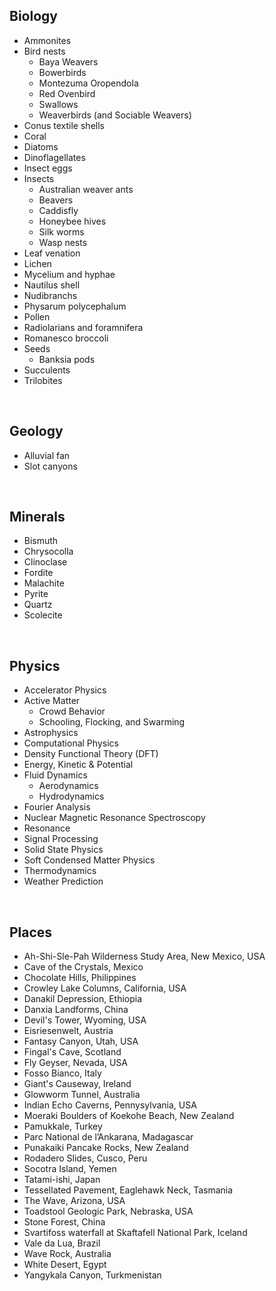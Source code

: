 ## Biology
* Ammonites
* Bird nests
  * Baya Weavers
  * Bowerbirds
  * Montezuma Oropendola
  * Red Ovenbird
  * Swallows
  * Weaverbirds (and Sociable Weavers)
* Conus textile shells
* Coral
* Diatoms
* Dinoflagellates
* Insect eggs
* Insects
  * Australian weaver ants
  * Beavers  
  * Caddisfly
  * Honeybee hives
  * Silk worms
  * Wasp nests
* Leaf venation
* Lichen
* Mycelium and hyphae
* Nautilus shell
* Nudibranchs
* Physarum polycephalum
* Pollen
* Radiolarians and foramnifera
* Romanesco broccoli
* Seeds
  * Banksia pods
* Succulents
* Trilobites

<br>

## Geology
* Alluvial fan
* Slot canyons

<br>

## Minerals
* Bismuth
* Chrysocolla
* Clinoclase
* Fordite
* Malachite
* Pyrite
* Quartz
* Scolecite

<br>

## Physics
* Accelerator Physics
* Active Matter
  * Crowd Behavior
  * Schooling, Flocking, and Swarming
* Astrophysics
* Computational Physics
* Density Functional Theory (DFT)
* Energy, Kinetic & Potential
* Fluid Dynamics
  * Aerodynamics
  * Hydrodynamics
* Fourier Analysis
* Nuclear Magnetic Resonance Spectroscopy
* Resonance
* Signal Processing
* Solid State Physics
* Soft Condensed Matter Physics
* Thermodynamics
* Weather Prediction

<br>

## Places
* Ah-Shi-Sle-Pah Wilderness Study Area, New Mexico, USA
* Cave of the Crystals, Mexico
* Chocolate Hills, Philippines
* Crowley Lake Columns, California, USA
* Danakil Depression, Ethiopia
* Danxia Landforms, China
* Devil's Tower, Wyoming, USA
* Eisriesenwelt, Austria
* Fantasy Canyon, Utah, USA
* Fingal's Cave, Scotland
* Fly Geyser, Nevada, USA  
* Fosso Bianco, Italy
* Giant's Causeway, Ireland
* Glowworm Tunnel, Australia
* Indian Echo Caverns, Pennysylvania, USA
* Moeraki Boulders of Koekohe Beach, New Zealand
* Pamukkale, Turkey
* Parc National de l’Ankarana, Madagascar
* Punakaiki Pancake Rocks, New Zealand
* Rodadero Slides, Cusco, Peru
* Socotra Island, Yemen
* Tatami-ishi, Japan 
* Tessellated Pavement, Eaglehawk Neck, Tasmania
* The Wave, Arizona, USA
* Toadstool Geologic Park, Nebraska, USA
* Stone Forest, China
* Svartifoss waterfall at Skaftafell National Park, Iceland
* Vale da Lua, Brazil
* Wave Rock, Australia
* White Desert, Egypt
* Yangykala Canyon, Turkmenistan
